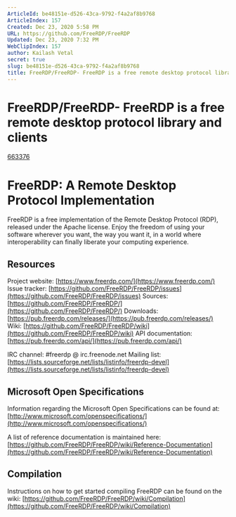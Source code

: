```yaml
---
ArticleId: be48151e-d526-43ca-9792-f4a2af8b9768
ArticleIndex: 157
Created: Dec 23, 2020 5:58 PM
URL: https://github.com/FreeRDP/FreeRDP
Updated: Dec 23, 2020 7:32 PM
WebClipIndex: 157
author: Kailash Vetal
secret: true
slug: be48151e-d526-43ca-9792-f4a2af8b9768
title: FreeRDP/FreeRDP- FreeRDP is a free remote desktop protocol library and clients
---
```

#  FreeRDP/FreeRDP- FreeRDP is a free remote desktop protocol library and clients
[663376](157%20844656062ec24b0383bf767ff4a0662d/663376)

# FreeRDP: A Remote Desktop Protocol Implementation

FreeRDP is a free implementation of the Remote Desktop Protocol (RDP), released under the Apache license. Enjoy the freedom of using your software wherever you want, the way you want it, in a world where interoperability can finally liberate your computing experience.

## Resources

Project website: [https://www.freerdp.com/](https://www.freerdp.com/) Issue tracker: [https://github.com/FreeRDP/FreeRDP/issues](https://github.com/FreeRDP/FreeRDP/issues) Sources: [https://github.com/FreeRDP/FreeRDP/](https://github.com/FreeRDP/FreeRDP/) Downloads: [https://pub.freerdp.com/releases/](https://pub.freerdp.com/releases/) Wiki: [https://github.com/FreeRDP/FreeRDP/wiki](https://github.com/FreeRDP/FreeRDP/wiki) API documentation: [https://pub.freerdp.com/api/](https://pub.freerdp.com/api/)

IRC channel: #freerdp @ irc.freenode.net Mailing list: [https://lists.sourceforge.net/lists/listinfo/freerdp-devel](https://lists.sourceforge.net/lists/listinfo/freerdp-devel)

## Microsoft Open Specifications

Information regarding the Microsoft Open Specifications can be found at: [http://www.microsoft.com/openspecifications/](http://www.microsoft.com/openspecifications/)

A list of reference documentation is maintained here: [https://github.com/FreeRDP/FreeRDP/wiki/Reference-Documentation](https://github.com/FreeRDP/FreeRDP/wiki/Reference-Documentation)

## Compilation

Instructions on how to get started compiling FreeRDP can be found on the wiki: [https://github.com/FreeRDP/FreeRDP/wiki/Compilation](https://github.com/FreeRDP/FreeRDP/wiki/Compilation)

